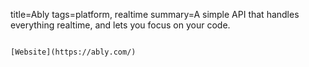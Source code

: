 title=Ably
tags=platform, realtime
summary=A simple API that handles everything realtime, and lets you focus on your code.
~~~~~~

[Website](https://ably.com/)
